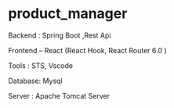 # product_manager

Backend : Spring Boot ,Rest Api

Frontend – React (React Hook, React Router 6.0 )

Tools : STS, Vscode

Database: Mysql

Server : Apache Tomcat Server
